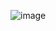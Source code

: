 ![image](https://github.com/Sadrakhtarshenas/python/assets/140339193/a76bac4c-811f-414f-8486-16f49f1de82d)

